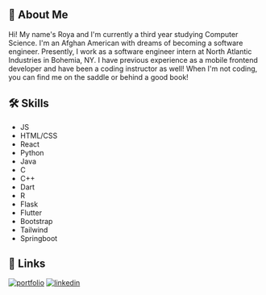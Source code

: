 
## 🚀 About Me
Hi! My name's Roya and I'm currently a third year studying Computer Science. I'm an Afghan American with dreams of becoming a software engineer. Presently, I work as a software engineer intern at North Atlantic Industries in Bohemia, NY. I have previous experience as a mobile frontend developer and have been a coding instructor as well! When I'm not coding, you can find me on the saddle or behind a good book!


## 🛠 Skills
- JS
- HTML/CSS
- React
- Python
- Java
- C
- C++
- Dart
- R
- Flask
- Flutter
- Bootstrap
- Tailwind
- Springboot

## 🔗 Links
[![portfolio](https://img.shields.io/badge/my_portfolio-000?style=for-the-badge&logo=ko-fi&logoColor=white)](https://royaparsa.dev)
[![linkedin](https://img.shields.io/badge/linkedin-0A66C2?style=for-the-badge&logo=linkedin&logoColor=white)](https://www.linkedin.com/in/roya-parsa-715b42234/)



